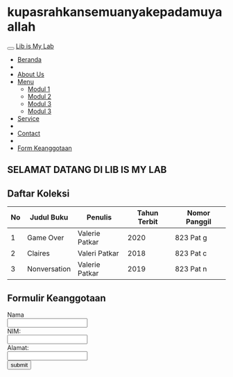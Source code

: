 # kupasrahkansemuanyakepadamuyaallah
<!DOCTYPE html>
<html lang="en">
<head>
  <meta charset="UTF-8">
  <meta name="viewport" content="width=device-width, initial-scale=1.0">
  <title>Lib is My Lab</title>
  <link rel="stylesheet" href="https://maxcdn.bootstrapcdn.com/bootstrap/3.3.7/css/bootstrap.min.css">
  <link rel="stylesheet" href="Percobaan.css">
</head>
<body>
  <nav class="navbar navbar-inverse">
    <div class="container-fluid">
      <div class="navbar-header">
        <button type="button" class="navbar-toggle" data-toggle="collapse" data-target="#myNavbar">
          <span class="icon-bar"></span>
          <span class="icon-bar"></span>
          <span class="icon-bar"></span>
        </button>
        <a class="navbar-brand" href="#">Lib is My Lab</a>
      </div>
      <div class="collapse navbar-collapse" id="myNavbar">
        <ul class="nav navbar-nav">
          <li class="active"><a href="#">Beranda</a></li>
          <li class="dropdown">
          <li class="active"><a href="#">About Us</a></li>
          <li class="dropdown">
            <a class="dropdown-toggle" data-toggle="dropdown" href="#">Menu <span class="caret"></span></a>
            <ul class="dropdown-menu">
            <li><a href="Modul 1/Modul 1. index.html">Modul 1</a></li>
            <li><a href="Modul 2/Modul 2.html">Modul 2</a></li>
            <li><a href="Modul 3/Modul 3 Gabungan Inline, Internal, Eksternal.html">Modul 3</a></li>
            <li><a href="Modul 3/Modul 3 Variasi CSS.html">Modul 3</a></li>
            </ul>
          <li class="active"><a href="#">Service</a></li>
          <li class="dropdown">
          <li class="active"><a href="#">Contact</a></li>
          <li class="dropdown"></li>
          <li><a href="#">Form Keanggotaan</a></li>
        </ul>
      </div>
    </div>
  </nav>
  
  <div class="container-fluid">
    <div class="row">
      <div class="col-md-4">
        <h2>SELAMAT DATANG DI LIB IS MY LAB</h2>
      </div>
      <div class="col-md-4">
        <h2>Daftar Koleksi</h2>
        <table class="table table-bordered">
          <thead>
            <tr>
              <th>No</th>
              <th>Judul Buku</th>
              <th>Penulis</th>
              <th>Tahun Terbit</th>
              <th>Nomor Panggil</th>
            </tr>
          </thead>
          <tbody>
            <tr>
              <td>1</td>
              <td>Game Over</td>
              <td>Valerie Patkar</td>
              <td>2020</td>
              <td>823 Pat g</td>
            </tr>
            <tr>
                <td>2</td>
                <td>Claires</td>
                <td>Valeri Patkar</td>
                <td>2018</td>
                <td>823 Pat c</td>
            </tr>
            <tr>
                <td>3</td>
                <td>Nonversation</td>
                <td>Valerie Patkar</td>
                <td>2019</td>
                <td>823 Pat n</td>
            </tr>
          </tbody>
        </table>
      </div>
      <div class="col-md-4">
        <section id="Formulir Keanggotaan">
          <h1>Formulir Keanggotaan</h1>
          <form action="Formulir Keanggotaan metode="POST">
              <label fore="Nama">Nama</label><br>
              <input type="Text" id="Nama" Name="Nama"><br>
              <label for="NIM">NIM:</label><br>
              <input type="Text" id="NIM" Name="NIM"><br>
              <label for="Alamat">Alamat:</label><br>
              <input type="Text" id="Alamat" Name="Alamat"><br>
              <input type="submit" value="submit">
          </form>
        </section>
      </div>
    </div>
  </div>

  <script src="https://ajax.googleapis.com/ajax/libs/jquery/1.12.4/jquery.min.js"></script>
  <script src="https://maxcdn.bootstrapcdn.com/bootstrap/3.3.7/js/bootstrap.min.js"></script>
</body>
</html>
